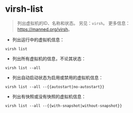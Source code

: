 # virsh-list

> 列出虚拟机的ID、名称和状态。
> 另见：`virsh`。
> 更多信息：<https://manned.org/virsh>。

- 列出运行中的虚拟机信息：

`virsh list`

- 列出所有虚拟机的信息，不论其状态：

`virsh list --all`

- 列出自动启动状态为启用或禁用的虚拟机信息：

`virsh list --all --{{autostart|no-autostart}}`

- 列出有快照或没有快照的虚拟机信息：

`virsh list --all --{{with-snapshot|without-snapshot}}`